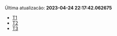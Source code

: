Última atualizacão: **2023-04-24 22:17:42.062675**
- [T1](./t1.md)
- [T2](./t2.md)
- [T3](./t3.md)

